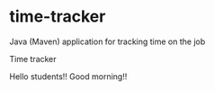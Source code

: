 # time-tracker
Java (Maven) application for tracking time on the job

Time tracker

Hello students!! Good morning!!


